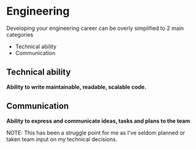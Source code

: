 # Engineering

Developing your engineering career can be overly simplified to 2 main categories

- Technical ability
- Communication

## Technical ability

**Ability to write maintainable, readable, scalable code.**

## Communication

**Ability to express and communicate ideas, tasks and plans to the team**

NOTE: This has been a struggle point for me as I've seldom planned or taken team input on my technical decisions.
